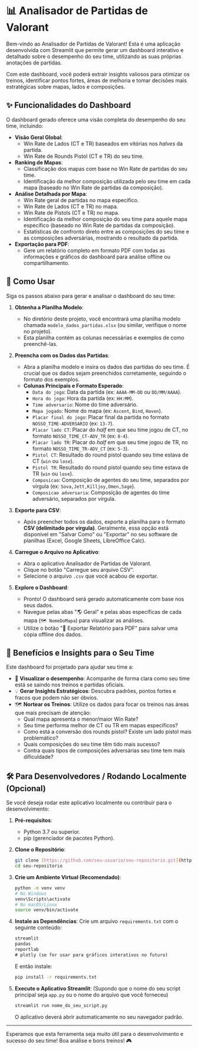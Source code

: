 # 📊 Analisador de Partidas de Valorant

Bem-vindo ao Analisador de Partidas de Valorant! Esta é uma aplicação desenvolvida com Streamlit que permite gerar um dashboard interativo e detalhado sobre o desempenho do seu time, utilizando as suas próprias anotações de partidas.

Com este dashboard, você poderá extrair insights valiosos para otimizar os treinos, identificar pontos fortes, áreas de melhoria e tomar decisões mais estratégicas sobre mapas, lados e composições.

## ✨ Funcionalidades do Dashboard

O dashboard gerado oferece uma visão completa do desempenho do seu time, incluindo:

* **Visão Geral Global**:
    * Win Rate de Lados (CT e TR) baseados em vitórias nos *halves* da partida.
    * Win Rate de Rounds Pistol (CT e TR) do seu time.
* **Ranking de Mapas**:
    * Classificação dos mapas com base no Win Rate de partidas do seu time.
    * Identificação da melhor composição utilizada pelo seu time em cada mapa (baseado no Win Rate de partidas da composição).
* **Análise Detalhada por Mapa**:
    * Win Rate geral de partidas no mapa específico.
    * Win Rate de Lados (CT e TR) no mapa.
    * Win Rate de Pistols (CT e TR) no mapa.
    * Identificação da melhor composição do seu time para aquele mapa específico (baseado no Win Rate de partidas da composição).
    * Estatísticas de confronto direto entre as composições do seu time e as composições adversárias, mostrando o resultado da partida.
* **Exportação para PDF**:
    * Gere um relatório completo em formato PDF com todas as informações e gráficos do dashboard para análise offline ou compartilhamento.

## 🚀 Como Usar

Siga os passos abaixo para gerar e analisar o dashboard do seu time:

1.  **Obtenha a Planilha Modelo**:
    * No diretório deste projeto, você encontrará uma planilha modelo chamada `modelo_dados_partidas.xlsx` (ou similar, verifique o nome no projeto).
    * Esta planilha contém as colunas necessárias e exemplos de como preenchê-las.

2.  **Preencha com os Dados das Partidas**:
    * Abra a planilha modelo e insira os dados das partidas do seu time. É crucial que os dados sejam preenchidos corretamente, seguindo o formato dos exemplos.
    * **Colunas Principais e Formato Esperado**:
        * `Data do jogo`: Data da partida (ex: `AAAA-MM-DD` ou `DD/MM/AAAA`).
        * `Hora do jogo`: Hora da partida (ex: `HH:MM`).
        * `Time adversario`: Nome do time adversário.
        * `Mapa jogado`: Nome do mapa (ex: `Ascent`, `Bind`, `Haven`).
        * `Placar final do jogo`: Placar final da partida no formato `NOSSO_TIME-ADVERSARIO` (ex: `13-7`).
        * `Placar lado CT`: Placar do *half* em que seu time jogou de CT, no formato `NOSSO_TIME_CT-ADV_TR` (ex: `8-4`).
        * `Placar lado TR`: Placar do *half* em que seu time jogou de TR, no formato `NOSSO_TIME_TR-ADV_CT` (ex: `5-3`).
        * `Pistol CT`: Resultado do round pistol quando seu time estava de CT (`win` ou `lose`).
        * `Pistol TR`: Resultado do round pistol quando seu time estava de TR (`win` ou `lose`).
        * `Composicao`: Composição de agentes do seu time, separados por vírgula (ex: `Sova,Jett,Killjoy,Omen,Sage`).
        * `Composicao adversaria`: Composição de agentes do time adversário, separados por vírgula.

3.  **Exporte para CSV**:
    * Após preencher todos os dados, exporte a planilha para o formato **CSV (delimitado por vírgula)**. Geralmente, essa opção está disponível em "Salvar Como" ou "Exportar" no seu software de planilhas (Excel, Google Sheets, LibreOffice Calc).

4.  **Carregue o Arquivo no Aplicativo**:
    * Abra o aplicativo Analisador de Partidas de Valorant.
    * Clique no botão "Carregue seu arquivo CSV".
    * Selecione o arquivo `.csv` que você acabou de exportar.

5.  **Explore o Dashboard**:
    * Pronto! O dashboard será gerado automaticamente com base nos seus dados.
    * Navegue pelas abas "🌎 Geral" e pelas abas específicas de cada mapa (`🗺️ NomeDoMapa`) para visualizar as análises.
    * Utilize o botão "📄 Exportar Relatório para PDF" para salvar uma cópia offline dos dados.

## 🎯 Benefícios e Insights para o Seu Time

Este dashboard foi projetado para ajudar seu time a:

* 🔎 **Visualizar o desempenho**: Acompanhe de forma clara como seu time está se saindo nos treinos e partidas oficiais.
* 💡 **Gerar Insights Estratégicos**: Descubra padrões, pontos fortes e fracos que podem não ser óbvios.
* 🗺️ **Nortear os Treinos**: Utilize os dados para focar os treinos nas áreas que mais precisam de atenção:
    * Qual mapa apresenta o menor/maior Win Rate?
    * Seu time performa melhor de CT ou TR em mapas específicos?
    * Como está a conversão dos rounds pistol? Existe um lado pistol mais problemático?
    * Quais composições do seu time têm tido mais sucesso?
    * Contra quais tipos de composições adversárias seu time tem mais dificuldade?

## 🛠️ Para Desenvolvedores / Rodando Localmente (Opcional)

Se você deseja rodar este aplicativo localmente ou contribuir para o desenvolvimento:

1.  **Pré-requisitos**:
    * Python 3.7 ou superior.
    * pip (gerenciador de pacotes Python).

2.  **Clone o Repositório**:
    ```bash
    git clone [https://github.com/seu-usuario/seu-repositorio.git](https://github.com/seu-usuario/seu-repositorio.git)
    cd seu-repositorio
    ```

3.  **Crie um Ambiente Virtual (Recomendado)**:
    ```bash
    python -m venv venv
    # No Windows
    venv\Scripts\activate
    # No macOS/Linux
    source venv/bin/activate
    ```

4.  **Instale as Dependências**:
    Crie um arquivo `requirements.txt` com o seguinte conteúdo:
    ```txt
    streamlit
    pandas
    reportlab
    # plotly (se for usar para gráficos interativos no futuro)
    ```
    E então instale:
    ```bash
    pip install -r requirements.txt
    ```

5.  **Execute o Aplicativo Streamlit**:
    (Supondo que o nome do seu script principal seja `app.py` ou o nome do arquivo que você forneceu)
    ```bash
    streamlit run nome_do_seu_script.py
    ```
    O aplicativo deverá abrir automaticamente no seu navegador padrão.

---

Esperamos que esta ferramenta seja muito útil para o desenvolvimento e sucesso do seu time! Boa análise e bons treinos! 🎮
